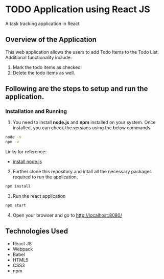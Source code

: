 # TODO Application using React JS

A task tracking application in React

## Overview of the Application

This web application allows the users to add Todo Items to the Todo List. 
Additional functionality include:
1. Mark the todo items as checked 
2. Delete the todo items as well.

## Following are the steps to setup and run the application.

### Installation and Running
1. You need to install **node.js** and **npm** installed on your system. Once installed, you can check the versions using the below commands

```sh
node -v
npm -v
```
Links for reference:
* [install node.js](https://nodejs.org/en/download/)

2. Further clone this repository and intall all the necessary packages required to run the application.

```sh
npm install
```

3. Run the react application

```sh
npm start
```

4. Open your browser and go to [http://localhost:8080/](http://localhost:8080/)

## Technologies Used

* React JS
* Webpack
* Babel
* HTML5
* CSS3
* npm
